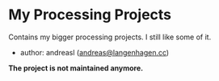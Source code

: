 # My Processing Projects
Contains my bigger processing projects. I still like some of it.

- author: andreasl (andreas@langenhagen.cc)

**The project is not maintained anymore.**